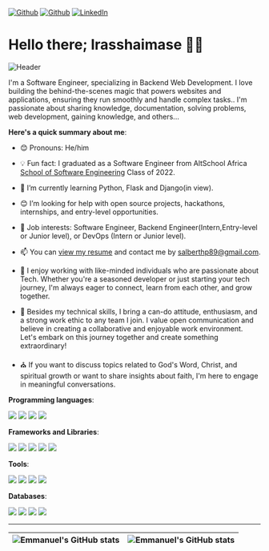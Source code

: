 [<img alt="Github" src="https://img.shields.io/badge/GitHub-%2312100E.svg?&style=for-the-badge&logo=Github&logoColor=white" />](https://github.com/AlxeverCodeX) [<img alt="Github" src="https://img.shields.io/badge/twitter-%231DA1F2.svg?&style=for-the-badge&logo=twitter&logoColor=white" />](https://twitter.com/alnuelCode_X) 
[<img alt="LinkedIn" src="https://img.shields.io/badge/LinkedIn-0077B5?style=for-the-badge&logo=linkedin&logoColor=white" />](https://www.linkedin.com/in/emmanuel-albert-370131180/)


# Hello there; Irasshaimase 👋🏾 


![Header](https://media.giphy.com/media/v1.Y2lkPTc5MGI3NjExdzNuMG51cmMzcGdibTI0N2RnanRwdjF3eXV4YXNsYjdmbHA1cWExaSZlcD12MV9pbnRlcm5hbF9naWZfYnlfaWQmY3Q9Zw/aDS8SjVtS3Mwo/giphy.gif "Header")


 I'm a Software Engineer, specializing in Backend Web Development. I love building the behind-the-scenes magic that powers websites and applications, ensuring they run smoothly and handle complex tasks.. I'm passionate about sharing knowledge, documentation, solving problems, web development, gaining knowledge, and others...

**Here's a quick summary about me**:

- 😊 Pronouns: He/him
- 💡 Fun fact: I graduated as a Software Engineer from AltSchool Africa [School of Software Engineering](https://altschoolafrica.com/schools/engineering) Class of 2022.
- 🌱 I’m currently learning Python, Flask and Django(in view).
- 😊 I’m looking for help with open source projects, hackathons, internships, and entry-level opportunities.
- 💼 Job interests: Software Engineer, Backend Engineer(Intern,Entry-level or Junior level), or DevOps (Intern or Junior level).
- 📫 You can [view my resume](#) and contact me by salberthp89@gmail.com.
- 🌱 I enjoy working with like-minded individuals who are passionate about Tech. Whether you're a seasoned developer or just starting your tech journey, I'm always eager to connect, learn from each other, and grow together.

- 🌟 Besides my technical skills, I bring a can-do attitude, enthusiasm, and a strong work ethic to any team I join. I value open communication and believe in creating a collaborative and enjoyable work environment. Let's embark on this journey together and create something extraordinary!

-  ⛪️ If you want to discuss topics related to God's Word, Christ, and spiritual growth or want to share insights about faith, I'm here to engage in meaningful conversations.



**Programming languages**:

<p>
  <img src="https://img.shields.io/badge/Python-3776AB?style=for-the-badge&logo=python&logoColor=white" />
  <img src="https://img.shields.io/badge/HTML5-E34F26?style=for-the-badge&logo=html5&logoColor=white" />
  <img src="https://img.shields.io/badge/CSS3-1572B6?style=for-the-badge&logo=css3&logoColor=white" />
  <img src="https://img.shields.io/badge/JavaScript-323330?style=for-the-badge&logo=javascript&logoColor=F7DF1E" />
 </p>


**Frameworks and Libraries**:
 <p>
  <img src="https://img.shields.io/badge/Django-092E20?style=for-the-badge&logo=django&logoColor=white" />
  <img src="https://img.shields.io/badge/Flask-000000?style=for-the-badge&logo=flask&logoColor=white" />
  <img src="https://img.shields.io/badge/Bootstrap-563D7C?style=for-the-badge&logo=bootstrap&logoColor=white" />
  <img src="https://img.shields.io/badge/jQuery-0769AD?style=for-the-badge&logo=jquery&logoColor=white" />
  <img src="https://img.shields.io/badge/FastAPI-005571?style=for-the-badge&logo=fastapi" />
  
</p>

**Tools**:
<p>
  <img src="https://img.shields.io/badge/Visual_Studio_Code-0078D4?style=for-the-badge&logo=visual%20studio%20code&logoColor=white" />
  <img src="https://img.shields.io/badge/sublime_text-%23575757.svg?&style=for-the-badge&logo=sublime-text&logoColor=important" />
  <img src="https://img.shields.io/badge/Insomnia-5849BE?style=for-the-badge&logo=insomnia&logoColor=white" />
  <img src="https://img.shields.io/badge/Postman-FF6C37?style=for-the-badge&logo=postman&logoColor=white" />
</p>


**Databases**:
<p>
  <img src="https://img.shields.io/badge/MySQL-00000F?style=for-the-badge&logo=mysql&logoColor=white" />
  <img src="https://img.shields.io/badge/PostgreSQL-316192?style=for-the-badge&logo=postgresql&logoColor=white" />
  <img src="https://img.shields.io/badge/MongoDB-4EA94B?style=for-the-badge&logo=mongodb&logoColor=white" />
  <img src="https://img.shields.io/badge/SQLite-07405E?style=for-the-badge&logo=sqlite&logoColor=white" />
</p>



---





 | <img align="center" src="https://github-readme-stats.vercel.app/api?username=AlxeverCodeX&theme=shades-of-purple&show_icons=true&include_all_commits=true&hide_border=true" alt="Emmanuel's GitHub stats" /> | <img  src="https://github-readme-stats.vercel.app/api/top-langs/?username=AlxeverCodeX&langs_count=8&theme=shades-of-purple&layout=compact&hide_border=true" alt="Emmanuel's GitHub stats" /> |
| ------------- | ------------- |






